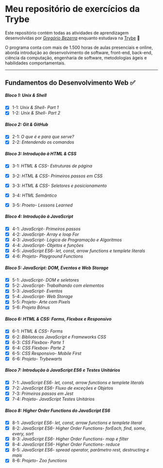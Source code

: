 # Meu repositório de exercícios da Trybe

Este repositório contém todas as atividades de aprendizagem desenvolvidas por _[Gregório Bezerra](https://www.linkedin.com/in/gregoriobezerra/)_ enquanto estudava na [Trybe](https://www.betrybe.com/) :rocket:

O programa conta com mais de 1.500 horas de aulas presenciais e online, aborda introdução ao desenvolvimento de software, front-end, back-end, ciência da computação, engenharia de software, metodologias ágeis e habilidades comportamentais.

---
## Fundamentos do Desenvolvimento Web :white_check_mark:

##### Bloco 1: Unix & Shell

- [x] 1-1: _Unix & Shell- Part 1_
- [x] 1-2: _Unix & Shell- Part 2_

##### Bloco 2: Git & GitHub

- [x] 2-1: _O que é e para que serve?_
- [x] 2-2: _Entendendo os comandos_

##### Bloco 3: Introdução à HTML & CSS

- [x] 3-1: _HTML & CSS- Estruturas de página_
- [x] 3-2: _HTML & CSS- Primeiros passos em CSS_
- [x] 3-3: _HTML & CSS- Seletores e posicionamento_
- [x] 3-4: _HTML Semântico_
- [x] 3-5: _Proeto- Lessons Learned_


##### Bloco 4: Introdução à JavaScript

- [x] 4-1: _JavaScript- Primeiros passos_
- [x] 4-2: _JavaScript- Array e loop For_
- [x] 4-3: _JavaScript- Lógica de Programação e Algoritmos_
- [x] 4-4: _JavaScript- Objetos e funções_
- [x] 4-5: _JavaScript ES6- let, const, arrow functions e templete literals_
- [x] 4-6: _Projeto- Playground Functions_

##### Bloco 5: JavaScript: DOM, Eventos e Web Storage

- [x] 5-1: _JavaScript- DOM e seletores_
- [x] 5-2: _JavaScript- Trabalhando com elementos_
- [x] 5-3: _JavaScript- Eventos_
- [x] 5-4: _JavaScript- Web Storage_
- [x] 5-5: _Projeto- Arte com Pixels_
- [x] 5-6: _Projeto Bônus_

##### Bloco 6: HTML & CSS: Forms, Flexbox e Responsivo

- [x] 6-1: _HTML & CSS- Forms_
- [x] 6-2: _Bibliotecas JavaScript e Frameworks CSS_
- [x] 6-3: _CSS Flexbox- Parte 1_
- [x] 6-4: _CSS Flexbox- Parte 2_
- [x] 6-5: _CSS Responsivo- Mobile First_
- [x] 6-6: _Projeto- Trybewarts_

##### Bloco 7: Introdução à JavaScript ES6 e Testes Unitários

- [x] 7-1: _JavaScript ES6- let, const, arrow functions e templete literals_
- [x] 7-2: _JavaScript ES6- Fluxo de exceções e Objetos_
- [x] 7-3: _Primeiros passos em Jest_
- [x] 7-4: _Projeto- JavaScript Testes Unitários_

##### Bloco 8: Higher Order Functions do JavaScript ES6

- [x] 8-1: _JavaScript ES6- let, const, arrow functions e templete literal_
- [x] 8-2: _JavaScript ES6- Higher Order Functions- forEach, find, some, every, sort_
- [x] 8-3: _JavaScript ES6- Higher Order Functions- map e filter_
- [x] 8-4: _JavaScript ES6- Higher Order Functions- reduce_
- [x] 8-5: _JavaScript ES6- spread operator, parâmetro rest, destructing e mais_
- [x] 8-6: _Projeto- Zoo functions_
